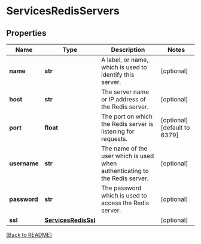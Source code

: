 # ServicesRedisServers


## Properties

Name | Type | Description | Notes
------------ | ------------- | ------------- | -------------
**name** | **str** | A label, or name, which is used to identify this server.  | [optional] 
**host** | **str** | The server name or IP address of the Redis server.  | [optional] 
**port** | **float** | The port on which the Redis server is listening for requests.  | [optional] [default to 6379]
**username** | **str** | The name of the user which is used when authenticating to the Redis server.  | [optional] 
**password** | **str** | The password which is used to access the Redis server.  | [optional] 
**ssl** | [**ServicesRedisSsl**](ServicesRedisSsl.md) |  | [optional] 

[[Back to README]](../README.md)



